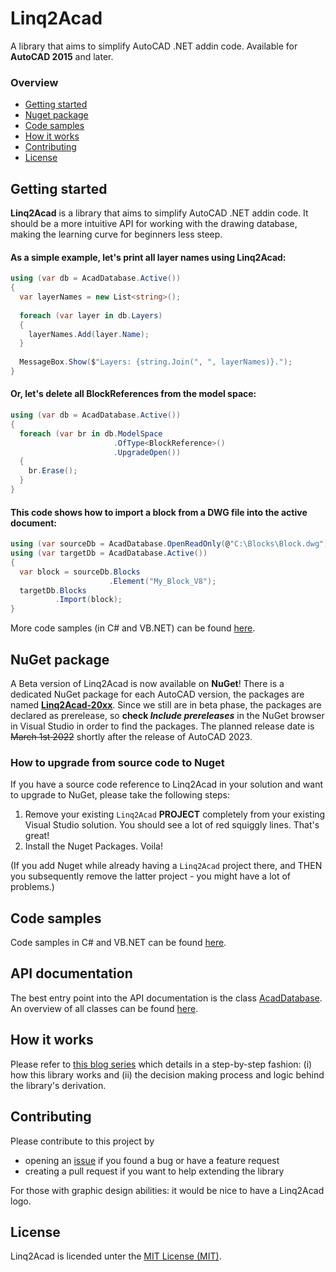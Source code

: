 # Linq2Acad
A library that aims to simplify AutoCAD .NET addin code. Available for **AutoCAD 2015** and later.

### Overview
- [Getting started](#get-started)
- [Nuget package](#nuget-package)
- [Code samples](#code-samples)
- [How it works](#how-it-works)
- [Contributing](#contributing)
- [License](#license)

## Getting started
**Linq2Acad** is a library that aims to simplify AutoCAD .NET addin code. It should be a more intuitive API for working with the drawing database, making the learning curve for beginners less steep.

#### As a simple example, let's print all layer names using Linq2Acad:

```cs
using (var db = AcadDatabase.Active())
{
  var layerNames = new List<string>();
  
  foreach (var layer in db.Layers)
  {
    layerNames.Add(layer.Name);
  }
  
  MessageBox.Show($"Layers: {string.Join(", ", layerNames)}.");
}
```

#### Or, let's delete all BlockReferences from the model space:

```cs
using (var db = AcadDatabase.Active())
{
  foreach (var br in db.ModelSpace
                       .OfType<BlockReference>()
                       .UpgradeOpen())
  {
    br.Erase();
  }
}
```

#### This code shows how to import a block from a DWG file into the active document:

```cs
using (var sourceDb = AcadDatabase.OpenReadOnly(@"C:\Blocks\Block.dwg"))
using (var targetDb = AcadDatabase.Active())
{
  var block = sourceDb.Blocks
                      .Element("My_Block_V8");
  targetDb.Blocks
          .Import(block);
}
```
  
More code samples (in C# and VB.NET) can be found [here](docs/CodeSamples.md).

## NuGet package
A Beta version of Linq2Acad is now available on **NuGet**!
There is a dedicated NuGet package for each AutoCAD version, the packages are named [**Linq2Acad-20xx**](https://www.nuget.org/packages?q=linq2acad). Since we still are in beta phase, the packages are declared as prerelease, so **check *Include prereleases*** in the NuGet browser in Visual Studio in order to find the packages. The planned release date is ~~March 1st 2022~~ shortly after the release of AutoCAD 2023.

### How to upgrade from source code to Nuget
If you have a source code reference to Linq2Acad in your solution and want to upgrade to NuGet, please take the following steps:

1. Remove your existing `Linq2Acad` **PROJECT** completely from your existing Visual Studio solution. You should see a lot of red squiggly lines. That's great!
2. Install the Nuget Packages. Voila!

(If you add Nuget while already having a `Linq2Acad` project there, and THEN you subsequently remove the latter project - you might have a lot of problems.)

## Code samples
Code samples in C# and VB.NET can be found [here](docs/CodeSamples.md).

## API documentation
The best entry point into the API documentation is the class [AcadDatabase](docs/api/T_Linq2Acad_AcadDatabase.md). An overview of all classes can be found [here](docs/api/Index.md).

## How it works
Please refer to [this blog series](https://wtertinek.com/2016/07/06/linq-and-the-autocad-net-api-final-part) which details in a step-by-step fashion: (i) how this library works and (ii) the decision making process and logic behind the library's derivation.

## Contributing
Please contribute to this project by
- opening an [issue](https://github.com/wtertinek/Linq2Acad/issues) if you found a bug or have a feature request
- creating a pull request if you want to help extending the library

For those with graphic design abilities: it would be nice to have a Linq2Acad logo.

## License
Linq2Acad is licended unter the [MIT License (MIT)](LICENSE).